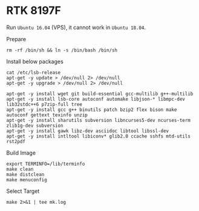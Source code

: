 # RTK 8197F

Run `Ubuntu 16.04` (VPS), it cannot work in `Ubuntu 18.04`.


Prepare

```console
rm -rf /bin/sh && ln -s /bin/bash /bin/sh
```

Install below packages

```console
cat /etc/lsb-release
apt-get -y update > /dev/null 2> /dev/null
apt-get -y upgrade > /dev/null 2> /dev/null

apt-get -y install wget git build-essential gcc-multilib g++-multilib
apt-get -y install lsb-core autoconf automake libjson-* libmpc-dev lib32stdc++6 p7zip-full tree
apt-get -y install gcc g++ binutils patch bzip2 flex bison make autoconf gettext texinfo unzip
apt-get -y install sharutils subversion libncurses5-dev ncurses-term zlib1g-dev subversion
apt-get -y install gawk libz-dev asciidoc libtool libssl-dev
apt-get -y install intltool libiconv* glib2.0 ccache sshfs mtd-utils rst2pdf
```

Build Image

```
export TERMINFO=/lib/terminfo
make clean
make distclean
make menuconfig
```

Select Target

```
make 2>&1 | tee mk.log
```